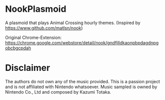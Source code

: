 # NookPlasmoid
A plasmoid that plays Animal Crossing hourly themes. (Inspired by https://www.github.com/matlsn/nook)

Original Chrome-Extension:
https://chrome.google.com/webstore/detail/nook/gndfjlldkaonpbpdagdnpgobcbgcpdah

# Disclaimer
The authors do not own any of the music provided. This is a passion project and is not affiliated with Nintendo whatsoever. Music sampled is owned by Nintendo Co., Ltd and composed by Kazumi Totaka.

